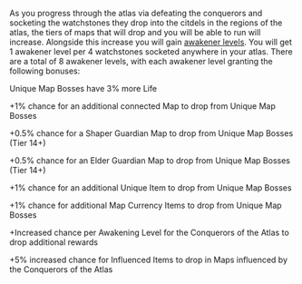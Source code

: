 As you progress through the atlas via defeating the conquerors and socketing the watchstones they drop into the citdels in the regions of the atlas, the tiers of maps that will drop and you will be able to run will increase. Alongside this increase you will gain [awakener levels](<https://pathofexile.gamepedia.com/Atlas_of_Worlds#Awakening_Level>). You will get 1 awakener level per 4 watchstones socketed anywhere in your atlas. There are a total of 8 awakener levels, with each awakener level granting the following bonuses: <br>

Unique Map Bosses have 3% more Life <br>

\+1% chance for an additional connected Map to drop from Unique Map Bosses <br>

\+0.5% chance for a Shaper Guardian Map to drop from Unique Map Bosses (Tier 14+) <br>

\+0.5% chance for an Elder Guardian Map to drop from Unique Map Bosses (Tier 14+) <br>

\+1% chance for an additional Unique Item to drop from Unique Map Bosses <br>

\+1% chance for additional Map Currency Items to drop from Unique Map Bosses <br>

\+Increased chance per Awakening Level for the Conquerors of the Atlas to drop additional rewards <br>

\+5% increased chance for Influenced Items to drop in Maps influenced by the Conquerors of the Atlas